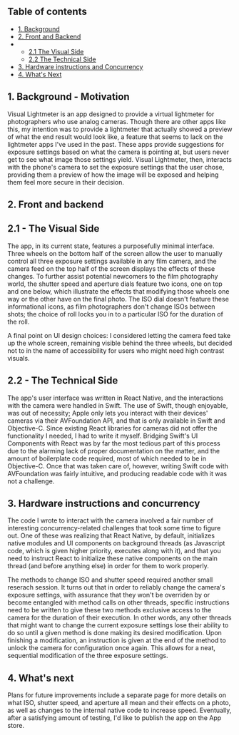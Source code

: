 








## Table of contents

- [1. Background](#1-background---motivation)
- [2. Front and Backend](#2-front-and-backend)
- - [2.1 The Visual Side](#21---the-visual-side)
  - [2.2 The Technical Side](#22---the-technical-side)
- [3. Hardware instructions and Concurrency](#3-hardware-instructions-and-concurrency)
- [4. What's Next](#4-whats-next)



## 1. Background - Motivation


Visual Lightmeter is an app designed to provide a virtual lightmeter for photographers who use analog cameras. Though there are other apps like this, my intention was to provide a lightmeter that actually showed a preview of what the end result would look like, a feature that seems to lack on the lightmeter apps I've used in the past. These apps provide suggestions for exposure settings based on what the camera is pointing at, but users never get to see what image those settings yield. Visual Lightmeter, then, interacts with the phone's camera to set the exposure settings that the user chose, providing them a preview of how the image will be exposed and helping them feel more secure in their decision.


## 2. Front and backend

## 2.1 - The Visual Side

The app, in its current state, features a purposefully minimal interface. Three wheels on the bottom half of the screen allow the user to manually control all three exposure settings available in any film camera, and the camera feed on the top half of the screen displays the effects of these changes. To further assist potential newcomers to the film photography world, the shutter speed and aperture dials feature two icons, one on top and one below, which illustrate the effects that modifying those wheels one way or the other have on the final photo. The ISO dial doesn't feature these informational icons, as film photographers don't change ISOs between shots; the choice of roll locks you in to a particular ISO for the duration of the roll.

A final point on UI design choices: I considered letting the camera feed take up the whole screen, remaining visible behind the three wheels, but decided not to in the name of accessibility for users who might need high contrast visuals. 


## 2.2 - The Technical Side

The app's user interface was written in React Native, and the interactions with the camera were handled in Swift. The use of Swift, though enjoyable, was out of necessity; Apple only lets you interact with their devices' cameras via their AVFoundation API, and that is only available in Swift and Objective-C. Since existing React libraries for cameras did not offer the functionality I needed, I had to write it myself. Bridging Swift's UI Components with React was by far the most tedious part of this process due to the alarming lack of proper documentation on the matter, and the amount of boilerplate code required, most of which needed to be in Objective-C. Once that was taken care of, however, writing Swift code with AVFoundation was fairly intuitive, and producing readable code with it was not a challenge.

## 3. Hardware instructions and concurrency

The code I wrote to interact with the camera involved a fair number of interesting concurrency-related challenges that took some time to figure out. One of these was realizing that React Native, by default, initializes native modules and UI components on background threads (as Javascript code, which is given higher priority, executes along with it), and that you need to instruct React to initialize these native components on the main thread (and before anything else) in order for them to work properly.

The methods to change ISO and shutter speed required another small reserach session. It turns out that in order to reliably change the camera's exposure settings, with assurance that they won't be overriden by or become entangled with method calls on other threads, specific instructions need to be written to give these two methods exclusive access to the camera for the duration of their execution. In other words, any other threads that might want to change the current exposure settings lose their ability to do so until a given method is done making its desired modification. Upon finishing a modification, an instruction is given at the end of the method to unlock the camera for configuration once again. This allows for a neat, sequential modification of the three exposure settings.

## 4. What's next

Plans for future improvements include a separate page for more details on what ISO, shutter speed, and aperture all mean and their effects on a photo, as well as changes to the internal native code to increase speed. Eventually, after a satisfying amount of testing, I'd like to publish the app on the App store.
